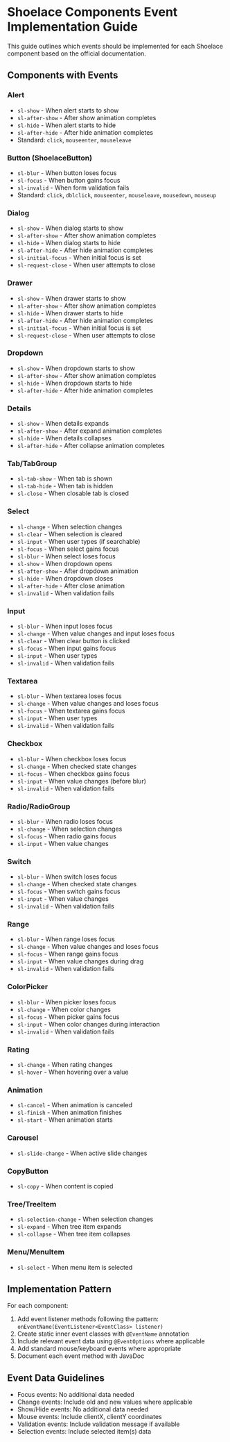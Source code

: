 # Shoelace Components Event Implementation Guide

This guide outlines which events should be implemented for each Shoelace component based on the official documentation.

## Components with Events

### Alert
- `sl-show` - When alert starts to show
- `sl-after-show` - After show animation completes
- `sl-hide` - When alert starts to hide  
- `sl-after-hide` - After hide animation completes
- Standard: `click`, `mouseenter`, `mouseleave`

### Button (ShoelaceButton)
- `sl-blur` - When button loses focus
- `sl-focus` - When button gains focus
- `sl-invalid` - When form validation fails
- Standard: `click`, `dblclick`, `mouseenter`, `mouseleave`, `mousedown`, `mouseup`

### Dialog
- `sl-show` - When dialog starts to show
- `sl-after-show` - After show animation completes
- `sl-hide` - When dialog starts to hide
- `sl-after-hide` - After hide animation completes
- `sl-initial-focus` - When initial focus is set
- `sl-request-close` - When user attempts to close

### Drawer
- `sl-show` - When drawer starts to show
- `sl-after-show` - After show animation completes
- `sl-hide` - When drawer starts to hide
- `sl-after-hide` - After hide animation completes
- `sl-initial-focus` - When initial focus is set
- `sl-request-close` - When user attempts to close

### Dropdown
- `sl-show` - When dropdown starts to show
- `sl-after-show` - After show animation completes
- `sl-hide` - When dropdown starts to hide
- `sl-after-hide` - After hide animation completes

### Details
- `sl-show` - When details expands
- `sl-after-show` - After expand animation completes
- `sl-hide` - When details collapses
- `sl-after-hide` - After collapse animation completes

### Tab/TabGroup
- `sl-tab-show` - When tab is shown
- `sl-tab-hide` - When tab is hidden
- `sl-close` - When closable tab is closed

### Select
- `sl-change` - When selection changes
- `sl-clear` - When selection is cleared
- `sl-input` - When user types (if searchable)
- `sl-focus` - When select gains focus
- `sl-blur` - When select loses focus
- `sl-show` - When dropdown opens
- `sl-after-show` - After dropdown animation
- `sl-hide` - When dropdown closes
- `sl-after-hide` - After close animation
- `sl-invalid` - When validation fails

### Input
- `sl-blur` - When input loses focus
- `sl-change` - When value changes and input loses focus
- `sl-clear` - When clear button is clicked
- `sl-focus` - When input gains focus
- `sl-input` - When user types
- `sl-invalid` - When validation fails

### Textarea
- `sl-blur` - When textarea loses focus
- `sl-change` - When value changes and loses focus
- `sl-focus` - When textarea gains focus
- `sl-input` - When user types
- `sl-invalid` - When validation fails

### Checkbox
- `sl-blur` - When checkbox loses focus
- `sl-change` - When checked state changes
- `sl-focus` - When checkbox gains focus
- `sl-input` - When value changes (before blur)
- `sl-invalid` - When validation fails

### Radio/RadioGroup
- `sl-blur` - When radio loses focus
- `sl-change` - When selection changes
- `sl-focus` - When radio gains focus
- `sl-input` - When value changes

### Switch
- `sl-blur` - When switch loses focus
- `sl-change` - When checked state changes
- `sl-focus` - When switch gains focus
- `sl-input` - When value changes
- `sl-invalid` - When validation fails

### Range
- `sl-blur` - When range loses focus
- `sl-change` - When value changes and loses focus
- `sl-focus` - When range gains focus
- `sl-input` - When value changes during drag
- `sl-invalid` - When validation fails

### ColorPicker
- `sl-blur` - When picker loses focus
- `sl-change` - When color changes
- `sl-focus` - When picker gains focus
- `sl-input` - When color changes during interaction
- `sl-invalid` - When validation fails

### Rating
- `sl-change` - When rating changes
- `sl-hover` - When hovering over a value

### Animation
- `sl-cancel` - When animation is canceled
- `sl-finish` - When animation finishes
- `sl-start` - When animation starts

### Carousel
- `sl-slide-change` - When active slide changes

### CopyButton
- `sl-copy` - When content is copied

### Tree/TreeItem
- `sl-selection-change` - When selection changes
- `sl-expand` - When tree item expands
- `sl-collapse` - When tree item collapses

### Menu/MenuItem
- `sl-select` - When menu item is selected

## Implementation Pattern

For each component:
1. Add event listener methods following the pattern: `onEventName(EventListener<EventClass> listener)`
2. Create static inner event classes with `@EventName` annotation
3. Include relevant event data using `@EventOptions` where applicable
4. Add standard mouse/keyboard events where appropriate
5. Document each event method with JavaDoc

## Event Data Guidelines

- Focus events: No additional data needed
- Change events: Include old and new values where applicable
- Show/Hide events: No additional data needed
- Mouse events: Include clientX, clientY coordinates
- Validation events: Include validation message if available
- Selection events: Include selected item(s) data